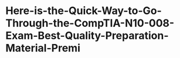 # Here-is-the-Quick-Way-to-Go-Through-the-CompTIA-N10-008-Exam-Best-Quality-Preparation-Material-Premi